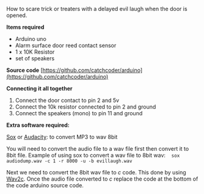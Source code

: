 How to scare trick or treaters with a delayed evil laugh when the door is opened. 

**Items required**
 
* Arduino uno 
* Alarm surface door reed contact sensor 
* 1 x 10K Resistor 
* set of speakers 

**Source code**
[https://github.com/catchcoder/arduino](https://github.com/catchcoder/arduino)

**Connecting it all together**

 1. Connect the door contact to pin 2 and 5v 
 2. Connect the 10k resistor connected to pin 2 and ground 
 3. Connect the speakers (mono) to pin 11 and ground 

**Extra software required:** 

[Sox](http://sox.sourceforge.net) or [Audacity](http://audacity.sourceforge.net/): to convert MP3 to wav 8bit 

You will need to convert the audio file to a wav file first then convert it to 8bit file. Example of using sox to convert a wav file to 8bit wav:    `sox audiodump.wav -c 1 -r 8000 -u -b evillaugh.wav` 

Next we need to convert the 8bit wav file to *c* code. This done by using [Wav2c](https://github.com/olleolleolle/wav2c). Once the audio file converted to *c* replace the code at the bottom of the code arduino source code.

